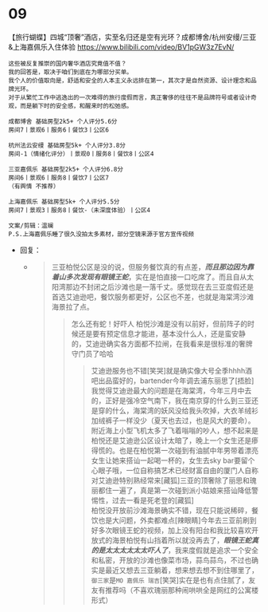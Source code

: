 
# 09

【旅行蝴蝶】四城“顶奢”酒店，实至名归还是空有光环？成都博舍/杭州安缦/三亚&上海嘉佩乐入住体验 https://www.bilibili.com/video/BV1pGW3z7EvN/
```console
这些被反复推崇的国内奢华酒店究竟值不值？
我的回答是，取决于咱们到底在为哪部分买单。
我个人的价值取向是，舒适和安全的人本主义永远排在第一，其次才是自然资源、设计理念和品牌光环。
对于从繁忙工作中逃逸出的一次难得的旅行度假而言，真正奢侈的往往不是品牌符号或者设计奇观，而是躺下时的安全感，和醒来时的松弛感。

成都博舍 基础房型2k5+ 个人评分5.6分
房间7丨景观6丨服务6丨餐饮3丨公区6

杭州法云安缦 基础房型5k+ 个人评分3.8分
房间-1（情绪化评分）丨景观0丨服务8丨餐饮8丨公区4

三亚嘉佩乐 基础房型2k5+ 个人评分6.8分
房间6丨景观6丨服务8丨餐饮7丨公区7
（有舆情 不推荐）

上海嘉佩乐 基础房型5k+ 个人评分5.5分
房间7丨景观3丨服务8丨餐饮-（未深度体验）丨公区4

文案/剪辑：温斓
P.S.上海嘉佩乐睡了很久没拍太多素材，部分空镜来源于官方宣传视频
```
- 回复：
  * > 三亚柏悦公区是没的说，但服务餐饮真的有点差，***而且那边因为靠着山多次发现有眼镜王蛇***，实在是怕直接一口吃席了。而且自从太阳湾那边不封闭之后沙滩也是一落千丈。感觉现在去三亚度假还是首选艾迪逊吧，餐饮服务都更好，公区也不差，也就是海棠湾沙滩海景拉了点。
    >> 怎么还有蛇！好吓人 柏悦沙滩是没有以前好，但前阵子的时候还是要有预定信息才能进，基本没什么人，还是蛮安静的，艾迪逊确实各方面都不拉闸，在我看来是很标准的奢牌守门员了哈哈
    >>> 艾迪逊服务也不错[笑哭]就是确实像大号全季hhhh酒吧出品蛮好的，bartender今年调去浦东丽思了[捂脸] <br> 我觉得艾迪逊最大的问题是在海棠湾，今年三月中去的，正好是强冷空气南下，我在南京穿的什么到三亚还是穿的什么，海棠湾的妖风没给我头吹掉，大衣羊绒衫加绒裤子一样没少（夏天也去过，也是风大的要命）。附近海上小型飞机太多了飞着嗡嗡的吵人，想不起来是柏悦还是艾迪逊公区设计太暗了，晚上一个女生还是瘆得慌的。也是在柏悦第一次碰到有油腻中年男带着漂亮女生让她来搭讪一起喝一杯的，女生去sky bar要留个心眼子哦，一位自称搞艺术已经财富自由的厦门人自称对艾迪逊特别熟经常来[藏狐]三亚的顶奢除了丽思和瑰丽都住一遍了，真是第一次碰到派小姑娘来搭讪降低警惕性，过去一看是死老登的[藏狐] <br> 柏悦没开放前沙滩海景确实不错，现在只能说稀碎，餐饮也是大问题，外卖都难点[辣眼睛]今年去三亚前刷到好多次眼镜王蛇的视频，加上没有阳台和我比较喜欢开放式的海景柏悦有山挡着所以就没再去了，***眼镜王蛇真的是太太太太太太吓人了***，我来度假就是追求一个安全和私密，开放的沙滩也像菜市场，蒜鸟蒜鸟，不过也确实是最近又想去三亚躺着，想来想去想不到住哪里了，`御三家`是`MO 嘉佩乐 瑞吉`[笑哭]实在是也有点住腻了，友友有推荐吗（不喜欢瑰丽那种闹哄哄全是网红的公寓楼形式）
